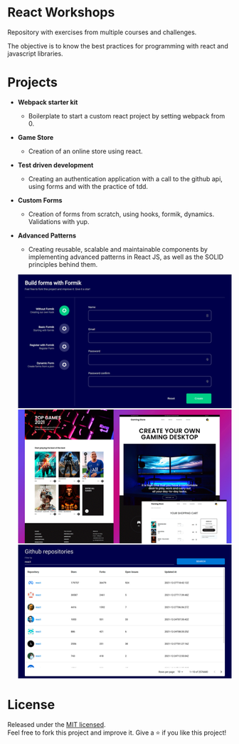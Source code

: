 # React Workshops

Repository with exercises from multiple courses and challenges.

The objective is to know the best practices for programming with react and javascript libraries.

# Projects

- **Webpack starter kit**
  - Boilerplate to start a custom react project by setting webpack from 0.
- **Game Store**
  - Creation of an online store using react.
- **Test driven development**
  - Creating an authentication application with a call to the github api, using forms and with the practice of tdd.
- **Custom Forms**
  - Creation of forms from scratch, using hooks, formik, dynamics. Validations with yup.
- **Advanced Patterns**
  - Creating reusable, scalable and maintainable components by implementing advanced patterns in React JS, as well as the SOLID principles behind them.

  ![Forms App screenshot](./custom-forms/.readme-static/app.jpg)
  ![Store App screenshot](./game-store/.readme-static/app.png)
  ![TDD App screenshot](./test-driven-development/.readme-static/app2.jpg)


# License
Released under the  [MIT licensed](LICENSE).\
Feel free to fork this project and improve it. Give a ⭐️ if you like this project!